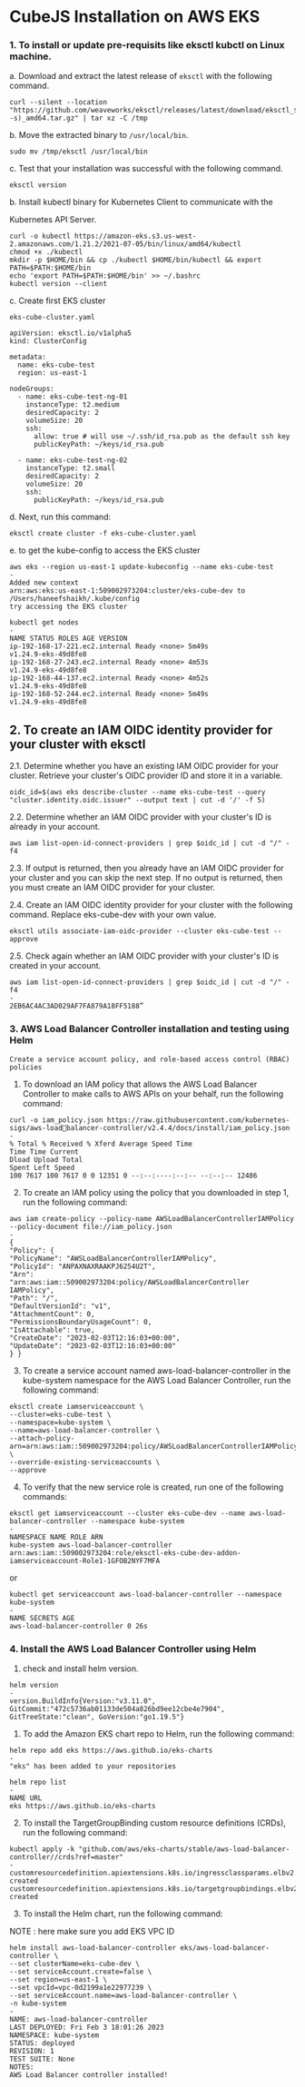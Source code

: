 # CubeJS Installation on AWS EKS 

### 1.  To install or update pre-requisits like eksctl kubctl on Linux machine.

a. Download and extract the latest release of `eksctl` with the following command.

```
curl --silent --location "https://github.com/weaveworks/eksctl/releases/latest/download/eksctl_$(uname -s)_amd64.tar.gz" | tar xz -C /tmp
```
b. Move the extracted binary to `/usr/local/bin`.
```
sudo mv /tmp/eksctl /usr/local/bin
```
c. Test that your installation was successful with the following command.
```
eksctl version
```

b. Install kubectl binary for Kubernetes Client to communicate with the

Kubernetes API Server.
```
curl -o kubectl https://amazon-eks.s3.us-west-2.amazonaws.com/1.21.2/2021-07-05/bin/linux/amd64/kubectl
chmod +x ./kubectl
mkdir -p $HOME/bin && cp ./kubectl $HOME/bin/kubectl && export PATH=$PATH:$HOME/bin
echo 'export PATH=$PATH:$HOME/bin' >> ~/.bashrc
kubectl version --client
```

c. Create first EKS cluster

`eks-cube-cluster.yaml`
```
apiVersion: eksctl.io/v1alpha5
kind: ClusterConfig

metadata:
  name: eks-cube-test
  region: us-east-1

nodeGroups:
  - name: eks-cube-test-ng-01
    instanceType: t2.medium
    desiredCapacity: 2
    volumeSize: 20
    ssh:
      allow: true # will use ~/.ssh/id_rsa.pub as the default ssh key
      publicKeyPath: ~/keys/id_rsa.pub

  - name: eks-cube-test-ng-02
    instanceType: t2.small
    desiredCapacity: 2
    volumeSize: 20
    ssh:
      publicKeyPath: ~/keys/id_rsa.pub
```

d. Next, run this command:
```
eksctl create cluster -f eks-cube-cluster.yaml
```

e. to get the kube-config to access the EKS cluster
```
aws eks --region us-east-1 update-kubeconfig --name eks-cube-test
-
Added new context
arn:aws:eks:us-east-1:509002973204:cluster/eks-cube-dev to
/Users/haneefshaikh/.kube/config
try accessing the EKS cluster
```
```
kubectl get nodes
-
NAME STATUS ROLES AGE VERSION
ip-192-168-17-221.ec2.internal Ready <none> 5m49s
v1.24.9-eks-49d8fe8
ip-192-168-27-243.ec2.internal Ready <none> 4m53s
v1.24.9-eks-49d8fe8
ip-192-168-44-137.ec2.internal Ready <none> 4m52s
v1.24.9-eks-49d8fe8
ip-192-168-52-244.ec2.internal Ready <none> 5m49s
v1.24.9-eks-49d8fe8
```

## 2. To create an IAM OIDC identity provider for your cluster with eksctl


2.1. Determine whether you have an existing IAM OIDC provider for your cluster.
Retrieve your cluster's OIDC provider ID and store it in a variable.
```
oidc_id=$(aws eks describe-cluster --name eks-cube-test --query "cluster.identity.oidc.issuer" --output text | cut -d '/' -f 5)
```
2.2. Determine whether an IAM OIDC provider with your cluster's ID is already in your
account.
```
aws iam list-open-id-connect-providers | grep $oidc_id | cut -d "/" -f4
```
2.3. If output is returned, then you already have an IAM OIDC provider for your
cluster and you can skip the next step. If no output is returned, then you must
create an IAM OIDC provider for your cluster.

2.4. Create an IAM OIDC identity provider for your cluster with the following command. Replace eks-cube-dev with your own value.
```
eksctl utils associate-iam-oidc-provider --cluster eks-cube-test --approve
```
2.5. Check again whether an IAM OIDC provider with your cluster's ID is created in your account.
```
aws iam list-open-id-connect-providers | grep $oidc_id | cut -d "/" -f4
-
2EB6AC4AC3AD029AF7FA879A18FF5188”
```


### 3.  AWS Load Balancer Controller installation and testing using Helm

`Create a service account policy, and role-based access control (RBAC) policies`

1. To download an IAM policy that allows the AWS Load Balancer Controller to make
calls to AWS APIs on your behalf, run the following command:
```
curl -o iam_policy.json https://raw.githubusercontent.com/kubernetes-sigs/aws-load￾balancer-controller/v2.4.4/docs/install/iam_policy.json
-
% Total % Received % Xferd Average Speed Time
Time Time Current
Dload Upload Total
Spent Left Speed
100 7617 100 7617 0 0 12351 0 --:--:----:--:-- --:--:-- 12486
```

2. To create an IAM policy using the policy that you downloaded in step 1, run the
following command:
```
aws iam create-policy --policy-name AWSLoadBalancerControllerIAMPolicy --policy-document file://iam_policy.json
-
{
"Policy": {
"PolicyName": "AWSLoadBalancerControllerIAMPolicy",
"PolicyId": "ANPAXNAXRAAKPJ6254U2T",
"Arn":
"arn:aws:iam::509002973204:policy/AWSLoadBalancerController
IAMPolicy",
"Path": "/",
"DefaultVersionId": "v1",
"AttachmentCount": 0,
"PermissionsBoundaryUsageCount": 0,
"IsAttachable": true,
"CreateDate": "2023-02-03T12:16:03+00:00",
"UpdateDate": "2023-02-03T12:16:03+00:00"
} }
```
3. To create a service account named aws-load-balancer-controller in the kube-system
namespace for the AWS Load Balancer Controller, run the following command:
```
eksctl create iamserviceaccount \
--cluster=eks-cube-test \
--namespace=kube-system \
--name=aws-load-balancer-controller \
--attach-policy-arn=arn:aws:iam::509002973204:policy/AWSLoadBalancerControllerIAMPolicy \
--override-existing-serviceaccounts \
--approve
```

4. To verify that the new service role is created, run one of the following commands:
```
eksctl get iamserviceaccount --cluster eks-cube-dev --name aws-load-balancer-controller --namespace kube-system
-
NAMESPACE NAME ROLE ARN
kube-system aws-load-balancer-controller
arn:aws:iam::509002973204:role/eksctl-eks-cube-dev-addon-iamserviceaccount-Role1-1GFOB2NYF7MFA
```
or
```
kubectl get serviceaccount aws-load-balancer-controller --namespace kube-system
-
NAME SECRETS AGE
aws-load-balancer-controller 0 26s
```

### 4.  Install the AWS Load Balancer Controller using Helm

1. check and install helm version.
```
helm version
-
version.BuildInfo{Version:"v3.11.0",
GitCommit:"472c5736ab01133de504a826bd9ee12cbe4e7904",
GitTreeState:"clean", GoVersion:"go1.19.5"}
```
1. To add the Amazon EKS chart repo to Helm, run the following command:
```
helm repo add eks https://aws.github.io/eks-charts
-
"eks" has been added to your repositories

helm repo list
-
NAME URL
eks https://aws.github.io/eks-charts
```
2. To install the TargetGroupBinding custom resource definitions (CRDs), run the
following command:
```
kubectl apply -k "github.com/aws/eks-charts/stable/aws-load-balancer-controller//crds?ref=master"
-
customresourcedefinition.apiextensions.k8s.io/ingressclassparams.elbv2.k8s.aws created
customresourcedefinition.apiextensions.k8s.io/targetgroupbindings.elbv2.k8s.aws created
```
3. To install the Helm chart, run the following command:

NOTE : here make sure you add EKS VPC ID
```
helm install aws-load-balancer-controller eks/aws-load-balancer-controller \
--set clusterName=eks-cube-dev \
--set serviceAccount.create=false \
--set region=us-east-1 \
--set vpcId=vpc-0d2199a1e22977239 \
--set serviceAccount.name=aws-load-balancer-controller \
-n kube-system
-
NAME: aws-load-balancer-controller
LAST DEPLOYED: Fri Feb 3 18:01:26 2023
NAMESPACE: kube-system
STATUS: deployed
REVISION: 1
TEST SUITE: None
NOTES:
AWS Load Balancer controller installed!
```
